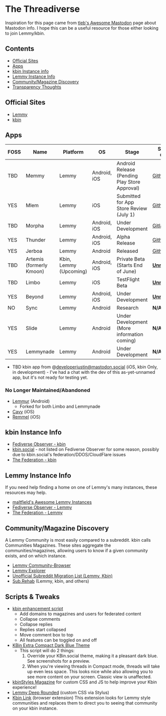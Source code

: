 # The Threadiverse
Inspiration for this page came from [tleb's Awesome Mastodon](https://github.com/tleb/awesome-mastodon) page about Mastodon info. I hope this can be a useful resource for those either looking to join Lemmy/kbin.

## Contents
- [Official Sites](#official-sites)
- [Apps](#Apps)
- [kbin Instance info](#kbin-instance-info)
- [Lemmy Instance Info](#Lemmy-Instance-Info)
- [Community/Magazine Discovery](#CommunityMagazine-Discovery)
- [Transparency Thoughts](#Transparency-Thoughts)

## Official Sites
- [Lemmy](https://join-lemmy.org/)
- [kbin](https://kbin.pub/en)

## Apps


| FOSS | Name | Platform | OS | Stage | Source Code | Info |
| ------- |------------------|------------------------------|-------------|-------------------| -----------------------|------------------------------------------------------------------|
| TBD | Memmy | Lemmy | Android, iOS | Android Release (Pending Play Store Approval) | [Github](https://github.com/gkasdorf/memmy) | [memmy@lemmy.ml](https://kbin.social/m/memmy@lemmy.ml) |
| YES | Mlem | Lemmy | iOS | Submitted for App Store Review (July 1) | [Github](https://github.com/buresdv/Mlem) | [mlemapp@lemmy.ml](https://kbin.social/m/mlemapp@lemmy.ml) |
| TBD | Morpha | Lemmy | Android, iOS | Under Development | [Gitlab](https://gitlab.com/spersinger/morpha) | [morpha@vlemmy.net](https://kbin.social/m/morpha@vlemmy.net) |
| YES | Thunder | Lemmy | Android, iOS | Alpha Release | [Github](https://github.com/hjiangsu/thunder) | [thunder_app@lemmy.world](https://kbin.social/m/thunder_app@lemmy.world) |
| YES | Jerboa | Lemmy | Android | Released | [Github](https://github.com/dessalines/jerboa) | [jerboa@lemmy.ml](https://kbin.social/m/jerboa@lemmy.ml) |
| TBD | Artemis (formerly Kmoon) | Kbin, Lemmy (Upcoming) | Android, iOS | Private Beta (Starts End of June) | [**Unreleased**](https://tech.lgbt/@hariette/110545151572492176) | [ArtemisApp@kbin.social](https://kbin.social/m/ArtemisApp) |
| TBD | Limbo | Lemmy | iOS | TestFlight Beta | [**Unreleased**](https://testflight.apple.com/join/e6ZEbxuR) | [limbo@lemmy.world](https://kbin.social/m/limbo@lemmy.world) |
| YES | Beyond | Lemmy | Android, iOS | Under Development | [**Unreleased**](https://brunofinger.notion.site/brunofinger/Beyond-45cabaae7f724cd5ad2b77d902e9a97e) | [original Beehaw post](https://beehaw.org/post/647773) |
| NO | Sync | Lemmy | Android | Research | **N/A** | [syncforlemmy@lemmy.world](https://kbin.social/m/syncforlemmy@lemmy.world) |
| YES | Slide | Lemmy | Android | Under Development (More information coming) | **N/A** | [original Lemmy post](https://lemmy.world/post/379068) |
| YES | Lemmynade | Lemmy | Android | Under Development | **N/A** | [original Lemmy post](https://kbin.social/m/android@lemmy.world/t/66673/I-ve-resurrected-lemmur-a-beautiful-flutter-app-Coming-soon-to) |

- TBD kbin app from @developerjustin@mastodon.social (iOS, kbin Only, in development) - I've had a chat with the dev of this as-yet-unnamed app, but it's not ready for testing yet.

### No Longer Maintained/Abandoned
- [Lemmur](https://github.com/LemmurOrg/lemmur) (Android)
	- Forked for both Limbo and Lemmynade
- [Cavy](https://github.com/avery-pierce/Cavy) (iOS)
- [Remmel](https://github.com/uuttff8/Remmel) (iOS)

## kbin Instance Info
- [Fediverse Observer - kbin](https://kbin.fediverse.observer/list)
- [kbin.social](https://kbin.social/) - not listed on Fediverse Observer for some reason, possibly due to kbin.social's federation/DDOS/CloudFlare issues
- [The Federation - kbin](https://the-federation.info/platform/184)

## Lemmy Instance Info
If you need help finding a home on one of Lemmy's many instances, these resources may help.
- [maltfield's Awesome Lemmy Instances](https://github.com/maltfield/awesome-lemmy-instances)
- [Fediverse Observer - Lemmy](https://lemmy.fediverse.observer/list)
- [The Federation - Lemmy](https://the-federation.info/platform/73)

## Community/Magazine Discovery
A Lemmy Community is most easily compared to a subreddit. kbin calls Communities Magazines. These sites aggregate the communities/magazines, allowing users to know if a given community exists, and on which instance.
- [Lemmy Community-Browser](https://browse.feddit.de/)
- [Lemmy Explorer](https://lemmyverse.net/)
- [Unofficial Subreddit Migration List (Lemmy, Kbin)](https://www.quippd.com/writing/2023/06/15/unofficial-subreddit-migration-list-lemmy-kbin-etc.html)
- [Sub.Rehab](https://sub.rehab/) (Lemmy, kbin, and others)

## Scripts & Tweaks
- [kbin enhancement script](https://greasyfork.org/en/scripts/468612-kbin-enhancement-script)
	- Add domains to magazines and users for federated content
	- Collapse comments
	- Collapse replies
	- Replies start collapsed
	- Move comment box to top
	- All features can be toggled on and off
- [KBin Extra Compact Dark Blue Theme](https://greasyfork.org/en/scripts/468706-kbin-extra-compact-dark-blue-theme)
	- This script will do 2 things:
		1. Override your KBin.social theme, making it a pleasant dark blue. See screenshots for a preview.
		2. When you're viewing threads in Compact mode, threads will take up even less space. This looks nice while also allowing you to see more content on your screen. Classic view is unaffected.
- [kbinStyles Magazine](https://kbin.social/m/kbinStyles) for custom CSS and JS to help improve your Kbin experience!
- [Lemmy Deep Rounded](https://userstyles.world/style/10401/lemmy-deep-rounded) (custom CSS via Stylus)
- [Kbin Link](https://github.com/daniel-lxs/kbin-link) (browser extension) This extension looks for Lemmy style communities and replaces them to direct you to seeing that community on your kbin instance.
